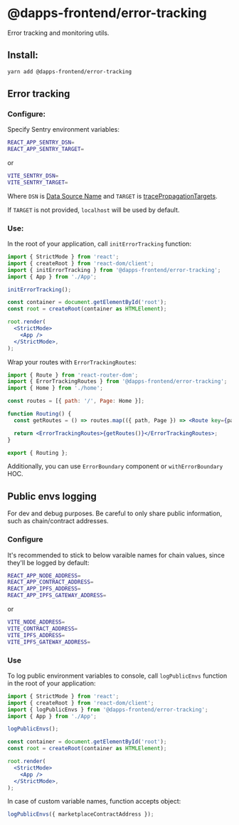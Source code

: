 # @dapps-frontend/error-tracking

Error tracking and monitoring utils.

## Install:

```sh
yarn add @dapps-frontend/error-tracking
```

## Error tracking

### Configure:

Specify Sentry environment variables:

```sh
REACT_APP_SENTRY_DSN=
REACT_APP_SENTRY_TARGET=
```

or

```sh
VITE_SENTRY_DSN=
VITE_SENTRY_TARGET=
```

Where `DSN` is [Data Source Name](https://docs.sentry.io/product/sentry-basics/concepts/dsn-explainer/) and `TARGET` is [tracePropagationTargets](https://docs.sentry.io/platforms/javascript/performance/instrumentation/automatic-instrumentation/#tracepropagationtargets).

If `TARGET` is not provided, `localhost` will be used by default.

### Use:

In the root of your application, call `initErrorTracking` function:

```jsx
import { StrictMode } from 'react';
import { createRoot } from 'react-dom/client';
import { initErrorTracking } from '@dapps-frontend/error-tracking';
import { App } from './App';

initErrorTracking();

const container = document.getElementById('root');
const root = createRoot(container as HTMLElement);

root.render(
  <StrictMode>
    <App />
  </StrictMode>,
);
```

Wrap your routes with `ErrorTrackingRoutes`:

```jsx
import { Route } from 'react-router-dom';
import { ErrorTrackingRoutes } from '@dapps-frontend/error-tracking';
import { Home } from './home';

const routes = [{ path: '/', Page: Home }];

function Routing() {
  const getRoutes = () => routes.map(({ path, Page }) => <Route key={path} path={path} element={<Page />} />);

  return <ErrorTrackingRoutes>{getRoutes()}</ErrorTrackingRoutes>;
}

export { Routing };
```

Additionally, you can use `ErrorBoundary` component or `withErrorBoundary` HOC.

## Public envs logging

For dev and debug purposes. Be careful to only share public information, such as chain/contract addresses.

### Configure

It's recommended to stick to below varaible names for chain values, since they'll be logged by default:

```sh
REACT_APP_NODE_ADDRESS=
REACT_APP_CONTRACT_ADDRESS=
REACT_APP_IPFS_ADDRESS=
REACT_APP_IPFS_GATEWAY_ADDRESS=
```

or

```sh
VITE_NODE_ADDRESS=
VITE_CONTRACT_ADDRESS=
VITE_IPFS_ADDRESS=
VITE_IPFS_GATEWAY_ADDRESS=
```

### Use

To log public environment variables to console, call `logPublicEnvs` function in the root of your application:

```jsx
import { StrictMode } from 'react';
import { createRoot } from 'react-dom/client';
import { logPublicEnvs } from '@dapps-frontend/error-tracking';
import { App } from './App';

logPublicEnvs();

const container = document.getElementById('root');
const root = createRoot(container as HTMLElement);

root.render(
  <StrictMode>
    <App />
  </StrictMode>,
);
```

In case of custom variable names, function accepts object:

```ts
logPublicEnvs({ marketplaceContractAddress });
```
